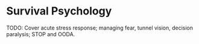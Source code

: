 # Survival Psychology

TODO: Cover acute stress response; managing fear, tunnel vision, decision paralysis; STOP and OODA.

